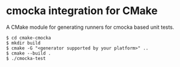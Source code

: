 # cmocka integration for CMake

A CMake module for generating runners for cmocka based unit tests.

```
$ cd cmake-cmocka
$ mkdir build
$ cmake -G "<generator supported by your platform>" ..
$ cmake --build .
$ ./cmocka-test
```
